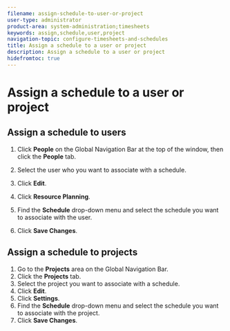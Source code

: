 ```yaml
---
filename: assign-schedule-to-user-or-project
user-type: administrator
product-area: system-administration;timesheets
keywords: assign,schedule,user,project
navigation-topic: configure-timesheets-and-schedules
title: Assign a schedule to a user or project
description: Assign a schedule to a user or project
hidefromtoc: true
---
```


# Assign a schedule to a user or project

## Assign a schedule to users

1. Click **People** on the Global Navigation Bar at the top of the window, then click the **People** tab.

1. Select the user who you want to associate with a schedule.
1. Click **Edit**.
1. Click **Resource Planning**.
1. Find the **Schedule** drop-down menu and select the schedule you want to associate with the user.
1. Click **Save Changes**.

## Assign a schedule to projects

1. Go to the **Projects** area on the Global Navigation Bar.
1. Click the **Projects** tab.
1. Select the project you want to associate with a schedule.
1. Click **Edit**.
1. Click **Settings**.
1. Find the **Schedule** drop-down menu and select the schedule you want to associate with the project.
1. Click **Save Changes**.

